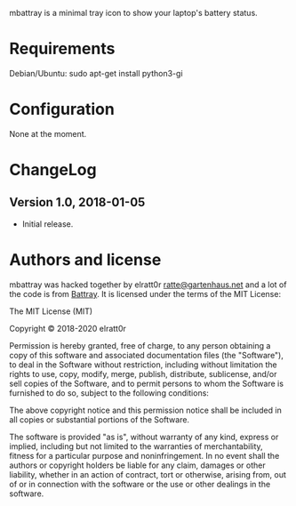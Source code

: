 mbattray is a minimal tray icon to show your laptop's battery status.

Requirements
============
Debian/Ubuntu:
	sudo apt-get install python3-gi

Configuration
=============
None at the moment.

ChangeLog
=========
Version 1.0, 2018-01-05
-----------------------
- Initial release.

Authors and license
===================
mbattray was hacked together by elratt0r <ratte@gartenhaus.net> and
a lot of the code is from [Battray](https://github.com/arp242/battray).
It is licensed under the terms of the MIT License:

The MIT License (MIT)

Copyright © 2018-2020 elratt0r

Permission is hereby granted, free of charge, to any person obtaining a copy
of this software and associated documentation files (the "Software"), to
deal in the Software without restriction, including without limitation the
rights to use, copy, modify, merge, publish, distribute, sublicense, and/or
sell copies of the Software, and to permit persons to whom the Software is
furnished to do so, subject to the following conditions:

The above copyright notice and this permission notice shall be included in
all copies or substantial portions of the Software.

The software is provided "as is", without warranty of any kind, express or
implied, including but not limited to the warranties of merchantability,
fitness for a particular purpose and noninfringement. In no event shall the
authors or copyright holders be liable for any claim, damages or other
liability, whether in an action of contract, tort or otherwise, arising
from, out of or in connection with the software or the use or other dealings
in the software.

